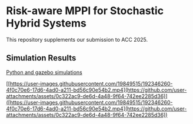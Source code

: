 # Risk-aware MPPI for Stochastic Hybrid Systems
This repository supplements our submission to ACC 2025.

## Simulation Results

[Python and gazebo simulations](https://youtu.be/0JyLC5gSw8g)

[[https://user-images.githubusercontent.com/19849515/192346260-4f0c70e6-17d6-4ad0-a211-bd56c90e54b2.mp4](https://github.com/user-attachments/assets/0c322ac9-de6d-4a48-9f64-742ee2285d36)]([https://user-images.githubusercontent.com/19849515/192346260-4f0c70e6-17d6-4ad0-a211-bd56c90e54b2.mp4](https://github.com/user-attachments/assets/0c322ac9-de6d-4a48-9f64-742ee2285d36))
